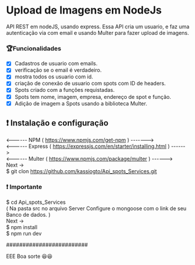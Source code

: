 # Upload de Imagens em NodeJs
<p> API REST em nodeJS, usando express. Essa API cria um usuario, e faz uma autenticação via com email e usando Multer para fazer upload de imagens. </p>

### :trophy:Funcionalidades

- [x] Cadastros de usuario com emails.
- [x] verificação se o email é verdadeiro.
- [x] mostra todos os usuario com id.
- [x] criação de conexão de usuario com spots com ID de headers.
- [x] Spots criado com a funções requistadas.
- [x] Spots tem nome, imagem, empresa, endereço de spot e função.
- [x] Adição de imagem a Spots usando a biblioteca Multer. 

## :exclamation: Instalação e configuração
<------ NPM ( https://www.npmjs.com/get-npm ) ------->
<br>
<------ Express ( https://expressjs.com/en/starter/installing.html ) ------>
<br>
<------ Multer ( https://www.npmjs.com/package/multer ) ------>
<br>
Next -> 
<br>
$ git clon https://github.com/kassiogto/Api_spots_Services.git
### :exclamation: Importante
$ cd Api_spots_Services
<br>
 ( Na pasta src no arquivo Server Configure o mongoose com o link de seu Banco de dados. )
<br>
Next ->
<br>
$ npm install 
<br>
$ npm run dev 
<p> #########################</p>

EEE Boa sorte  :satisfied::satisfied:
